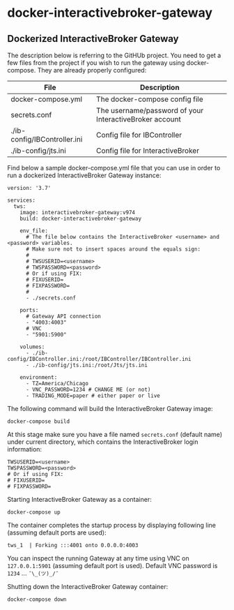# docker-interactivebroker-gateway
## Dockerized InteractiveBroker Gateway ##

The description below is referring to the GitHUb project. You need to get a few files from the project if you wish to run the gateway using docker-compose. They are already properly configured:

File                                                         | Description
----------------------------------------------------------   | -------------------------------------
docker-compose.yml                                           | The docker-compose config file
secrets.conf                                                 | The username/password of your InteractiveBroker account
./ib-config/IBController.ini                                 | Config file for IBController
./ib-config/jts.ini                                          | Config file for InteractiveBroker

Find below a sample docker-compose.yml file that you can use in order to run a dockerized InteractiveBroker Gateway instance:
```
version: '3.7'

services:
  tws:
    image: interactivebroker-gateway:v974
    build: docker-interactivebroker-gateway

    env_file:
      # The file below contains the InteractiveBroker <username> and <password> variables.
      # Make sure not to insert spaces around the equals sign:
      #
      # TWSUSERID=<username>
      # TWSPASSWORD=<password>
      # Or if using FIX:
      # FIXUSERID=
      # FIXPASSWORD=
      #
      - ./secrets.conf

    ports:
      # Gateway API connection
      - "4003:4003"
      # VNC
      - "5901:5900"

    volumes:
      - ./ib-config/IBController.ini:/root/IBController/IBController.ini
      - ./ib-config/jts.ini:/root/Jts/jts.ini

    environment:
      - TZ=America/Chicago
      - VNC_PASSWORD=1234 # CHANGE ME (or not)
      - TRADING_MODE=paper # either paper or live

```

The following command will build the InteractiveBroker Gateway image:
```
docker-compose build
```
At this stage make sure you have a file named `secrets.conf` (default name) under current directory, which contains the InteractiveBroker login information:

```
TWSUSERID=<username>
TWSPASSWORD=<password>
# Or if using FIX:
# FIXUSERID=
# FIXPASSWORD=
```

Starting InteractiveBroker Gateway as a container:
```
docker-compose up
```

The container completes the startup process by displaying following line (assuming default ports are used):

```
tws_1  | Forking :::4001 onto 0.0.0.0:4003
```

You can inspect the running Gateway at any time using VNC on `127.0.0.1:5901` (assuming default port is used).
 Default VNC password is `1234` ... `¯\_(ツ)_/¯` 

Shutting down the InteractiveBroker Gateway container:
```
docker-compose down
```
